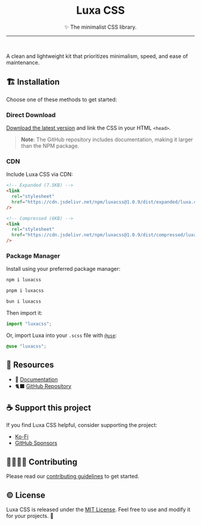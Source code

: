 <h1 align="center">
	Luxa CSS
</h1>

<p align="center">✨ The minimalist CSS library.</p>

<hr/>
<br/>

A clean and lightweight kit that prioritizes minimalism, speed, and ease of maintenance.

## 🏗️ Installation

Choose one of these methods to get started:

### Direct Download

[Download the latest version](https://github.com/luxonauta/luxacss/archive/main.zip/?ref=luxacss.com) and link the CSS in your HTML `<head>`.

> **Note**: The GitHub repository includes documentation, making it larger than the NPM package.

### CDN

Include Luxa CSS via CDN:

```html
<!-- Expanded (7.5KB) -->
<link
  rel="stylesheet"
  href="https://cdn.jsdelivr.net/npm/luxacss@1.0.9/dist/expanded/luxa.css"
/>

<!-- Compressed (6KB) -->
<link
  rel="stylesheet"
  href="https://cdn.jsdelivr.net/npm/luxacss@1.0.9/dist/compressed/luxa.min.css"
/>
```

### Package Manager

Install using your preferred package manager:

```bash
npm i luxacss

pnpm i luxacss

bun i luxacss
```

Then import it:

```jsx
import "luxacss";
```

Or, import Luxa into your `.scss` file with [`@use`](https://sass-lang.com/documentation/at-rules/use/?ref=luxacss.com):

```scss
@use "luxacss";
```

## 🧰 Resources

- 📃 [Documentation](https://luxacss.com)
- 🐈‍⬛ [GitHub Repository](https://github.com/luxonauta/luxacss)

## ☕ Support this project

If you find Luxa CSS helpful, consider supporting the project:

- [Ko-Fi](https://ko-fi.com/luxonauta)
- [GitHub Sponsors](https://github.com/sponsors/luxonauta)

## 🫱🏻‍🫲🏻 Contributing

Please read our [contributing guidelines](./.github/contributing.md) to get started.

## ©️ License

Luxa CSS is released under the [MIT License](./license.md). Feel free to use and modify it for your projects. 🧩
